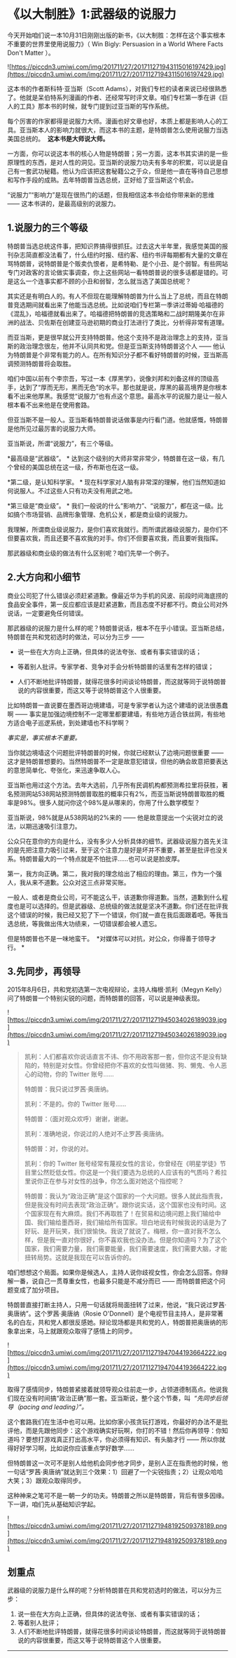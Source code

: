 # 《以大制胜》1:武器级的说服力

今天开始咱们说一本10月31日刚刚出版的新书，《以大制胜：怎样在这个事实根本不重要的世界里使用说服力》（ Win Bigly: Persuasion in a World Where Facts Don't Matter ）。

![https://piccdn3.umiwi.com/img/201711/27/201711271943115016197429.jpg](https://piccdn3.umiwi.com/img/201711/27/201711271943115016197429.jpg)

这本书的作者斯科特·亚当斯（Scott Adams），对我们专栏的读者来说已经很熟悉了。他就是呆伯特系列漫画的作者、还经常写时评文章。咱们专栏第一季在讲《巨人的工具》那本书的时候，就专门提到过亚当斯的写作系统。

每个厉害的作家都得是说服力大师。漫画也好文章也好，本质上都是影响人心的工具。亚当斯本人的影响力就很大，而这本书的主题，是特朗普怎么使用说服力当选美国总统的。  **这本书是大师说大师。**

一方面，你可以说这本书的核心人物是特朗普；另一方面，这本书其实讲的是一些原理性的东西，是对人性的洞见。亚当斯的说服力功夫有多年的积累，可以说是自己有一套武功秘籍。他认为应该把这套秘籍公之于众，但是他一直在等待自己思想和写作手段的成熟。去年特朗普当选总统，正好给了亚当斯这个机会。

“说服力”“影响力”是现在很热门的话题，但我相信这本书会给你带来新的思维 —— 这本书讲的，是最高级别的说服力。 

## 1.说服力的三个等级

特朗普当选总统这件事，把知识界搞得很抓狂。过去这大半年里，我感觉美国的报刊杂志简直都没法看了，什么纽约时报、纽约客、纽约书评每期都有大量的文章在骂特朗普，说特朗普是个贩卖仇恨者，是希特勒、是个小丑、是个弱智。有些网站专门对政客的言论做实事调查，你上这些网站一看特朗普说的很多话都是错的。可是这么一个连事实都不顾的小丑和弱智，怎么就当选了美国总统呢？

其实还是有明白人的。有人不但现在能理解特朗普为什么当上了总统，而且在特朗普竞选期间就看出来了他能当选总统。比如说咱们专栏第一季讲过蒂姆·哈福德的《混乱》，哈福德就看出来了。哈福德把特朗普的竞选策略和二战时期隆美尔在非洲的战法、贝佐斯在创建亚马逊初期的商业打法进行了类比，分析得非常有道理。

而亚当斯，更是很早就公开支持特朗普。他这个支持不是政治理念上的支持，亚当斯的政治理念很左，他并不认同共和党。但是亚当斯支持特朗普这个人 —— 他认为特朗普是个非常有能力的人。在所有知识分子都不看好特朗普的时候，亚当斯高调预测特朗普将会取胜。

咱们中国以前有个李宗吾，写过一本《厚黑学》，说像刘邦和刘备这样的顶级高手，达到了“厚而无形，黑而无色”的水平。那也就是说，厚黑的最高境界是你根本看不出来他厚黑。我感觉“说服力”也有点这个意思。最高水平的说服力是让一般人根本看不出来他是在使用套路。

但亚当斯不是一般人。亚当斯看特朗普说话做事是内行看门道。他就感慨，特朗普是他所见过最厉害的说服力大师。

亚当斯说，所谓“说服力”，有三个等级。

 *最高级是“武器级”。 * 达到这个级别的大师非常非常少，特朗普在这一级，有几个曾经的美国总统在这一级，乔布斯也在这一级。

 *第二级，是认知科学家。 * 现在科学家对人脑有非常深的理解，他们当然知道如何说服人。不过这些人只有功夫没有用武之地。

 *第三级是“商业级”。 * 我们一般说的什么“影响力”、“说服力”，都在这一级。比如搞个市场营销、品牌形象管理、危机公关，都是商业级的说服力。

我理解，所谓商业级说服力，是你们喜欢我就行。而所谓武器级说服力，是你们不但要喜欢我，而且还要不喜欢我的对手。你们不但要喜欢我，而且要听我指挥。

那武器级和商业级的做法有什么区别呢？咱们先举一个例子。 

## 2.大方向和小细节

商业公司犯了什么错误必须赶紧道歉。像最近华为手机的风波、前段时间海底捞的食品安全事件，第一反应都应该是赶紧道歉，而且态度不好都不行。商业公司对外说话，一定要避免任何错误。

那武器级的说服力是什么样的呢？特朗普说话，根本不在乎小错误。亚当斯总结，特朗普在共和党初选时的做法，可以分为三步 —— 

* 说一些在大方向上正确，但具体的说法夸张、或者有事实错误的话；

* 等着别人批评。专家学者、竞争对手会分析特朗普的话里有怎样的错误；

* 人们不断地批评特朗普，就得花很多时间谈论特朗普，而这就等同于说特朗普说的内容很重要，而这又等于说特朗普这个人很重要。

比如特朗普一直说要在墨西哥边境建墙，可是专家学者认为这个建墙的说法很愚蠢啊 —— 事实是加强边境控制不一定哪里都要建墙，有些地方适合铁丝网，有些地方适合电子巡逻系统，到处建墙也不科学啊？

 *事实是，事实根本不重要。*

当你就边境墙这个问题批评特朗普的时候，你就已经默认了边境问题很重要 —— 这才是特朗普想要的。当然特朗普不一定是故意犯错误，但他的确会故意把要表达的意思简单化、夸张化，来迅速争取人心。

亚当斯也用过这个方法。去年大选前，几乎所有民调机构都预测希拉里将获胜，著名预测网站538网站预测特朗普取胜的概率只有2%，而亚当斯说特朗普取胜的概率是98%。很多人就问你这个98%是从哪来的，你用了什么数学模型？

亚当斯说，98%就是从538网站的2%来的 —— 他是故意提出一个尖锐对立的说法，以期迅速吸引注意力。

公众只在意你的方向是什么，没有多少人分析具体的细节。武器级说服力首先关注的是先把注意力吸引过来，至于这个注意力是好是坏并不重要，甚至是批评也没关系。特朗普最大的一个特点就是不怕批评……也可以说是脸皮厚。

第一，我方向正确。第二，我对我的理念给出了相应的理由。第三，作为一个强人，我从来不道歉。公众对这三点非常买账。

一般人、或者是商业公司，可不能这么干，该道歉你得道歉。当然，道歉到什么程度也是可以选择的。但是武器级、总统级的做法就是坚决不道歉。你们还在批评我这个错误的时候，我已经又犯了下一个错误，你们就一直在我后面跟着吧。等我当选总统，等我做出伟大功绩来，一切错误都会被人遗忘。

但是特朗普也不是一味地蛮干。  *对媒体可以对抗，对公众，你得善于领导才行。 *

## 3.先同步，再领导

2015年8月6日，共和党初选第一次电视辩论，主持人梅根·凯利（Megyn Kelly）问了特朗普一个特别尖锐的问题，而特朗普的回答，可以说是神级表现。

![https://piccdn3.umiwi.com/img/201711/27/201711271945034026189039.jpg](https://piccdn3.umiwi.com/img/201711/27/201711271945034026189039.jpg)

> 凯利：人们都喜欢你说话直言不讳、你不用政客那一套，但你这不是没有缺陷的，特别是对女性。你曾经把你不喜欢的女性叫做猪、狗、懒鬼、令人恶心的动物，你的 Twitter 账号……
> 
> 
> 
> 特朗普：我只说过罗茜·奥唐纳。
> 
> 
> 
> 凯利：不是的。你的 Twitter 账号……
> 
> 
> 
> 特朗普：（面对观众欢呼）谢谢，谢谢。
> 
> 
> 
> 凯利：准确地说，你说过的人绝对不止罗茜·奥唐纳。
> 
> 
> 
> 特朗普：对，你说的对。
> 
> 
> 
> 凯利：你的 Twitter 账号经常有蔑视女性的言论，你曾经在《明星学徒》节目里公然贬低女性。你这是一个我们要选为总统的人应该有的气质吗？希拉里说你正在参与对女性的战争，你怎么面对她这个指控呢？
> 
> 
> 
> 特朗普：我认为“政治正确”是这个国家的一个大问题。很多人就此指责我，但是我没有时间去表现“政治正确”。跟你说实话，这个国家也没有时间。这个国家现在有大麻烦。我们不再取胜了！在贸易和边境问题上我们输给中国、我们输给墨西哥，我们输给所有国家。坦白地说有时候我说的话是为了好玩、是开玩笑，我们很愉快。我说了就说了。梅根，你一直对我不怎么样，但是我一直对你很好，你不喜欢我也没办法。但是你知道吗？为了这个国家，我们需要力量，我们需要能量，我们需要速度，我们需要大脑，才能扭转局势。这就是我现在可以告诉你的。

咱们想想这个局面。如果你是候选人，主持人说你歧视女性，你会怎么回答。你辩解一番，说自己一贯尊重女性，也最多只能是不减分而已 —— 而特朗普把这个问题变成了加分项目。

特朗普直接打断主持人，只用一句话就将局面扭转了过来，他说，“我只说过罗茜·奥唐纳”。这个罗茜·奥唐纳（Rosie O'Donnell）是个电视节目主持人，是非常著名的白左，共和党人都很反感她。辩论现场都是共和党的人，特朗普把奥唐纳的形象拿出来，马上就跟观众取得了感情上的同步。 

![https://piccdn3.umiwi.com/img/201711/27/201711271947044193664222.jpg](https://piccdn3.umiwi.com/img/201711/27/201711271947044193664222.jpg)

取得了感情同步，特朗普紧接着就领导观众往前走一步，占领道德制高点。他说我们现在没有时间搞“政治正确”那一套。亚当斯说，整个这个节奏，叫  *“先同步后领导（pacing and leading）”。*

这个套路我们在生活中也可以用。比如你家小孩贪玩打游戏，你最好的办法不是批评他，而是先跟他同步：这个游戏确实好玩啊，你打的不错！然后你再领导：你知道吗？要想打游戏真正打出高水平，你必须得有知识、有头脑才行 —— 所以你就得好好学习啊，比如说你应该重点学好数学……

但特朗普这一次可不是别人给他机会同步他才同步，是别人正在指责他的时候，他一句话“罗茜·奥唐纳”就达到三个效果：1）回避了一个尖锐指责；2）让观众哈哈大笑；3）跟观众取得同步。

这种神来之笔可不是一朝一夕的功夫。特朗普之所以是特朗普，背后有很多因缘。下一讲，咱们先从基础知识学起。 

![https://piccdn3.umiwi.com/img/201711/27/201711271948192509378189.png](https://piccdn3.umiwi.com/img/201711/27/201711271948192509378189.png)

## 划重点

武器级的说服力是什么样的呢？分析特朗普在共和党初选时的做法，可以分为三步：
1. 说一些在大方向上正确，但具体的说法夸张、或者有事实错误的话；
2. 等着别人批评；
3. 人们不断地批评特朗普，就得花很多时间谈论特朗普，而这就等同于说特朗普说的内容很重要，而这又等于说特朗普这个人很重要。

---
